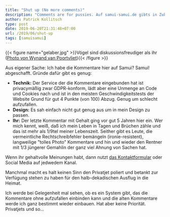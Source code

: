 ```yaml
---
title: "Shut up (No more comments)"
description: "Comments are for pussies. Auf samui-samui.de gibts in Zukunft keine mehr. Aus verschiedenen Gruenden. "
author: Patrick Kollitsch
type: post
date: 2019-06-20T21:31:48+07:00
url: /2019/06/shut-up
tags: [samuisamui]
---
```


{{< figure name="gelaber.jpg" >}}Vögel sind diskussionsfreudiger als ihr ([Photo von Wynand van Poortvliet](https://unsplash.com/photos/4AmyOdXZAQc)){{< /figure >}}

Aus eigener Sache: Ich habe die Kommentare hier auf Samui? Samui! abgeschafft. Gründe dafür gibt es genug:

-   **Technik:** Der Service der die Kommentare eingebunden hat ist privacymäßig zwar GDPR-konform, lädt aber eine Unmenge an Code und Cookies nach und ist in den meisten Geschwindigkeitstests der Website Grund für gut 4 Punkte (von 100) Abzug. Genug um schlecht aufzufallen.
-   **Design:** Es sah einfach nicht gut genug aus um in mein Design zu passen.
-   **Ihr:** Der letzte Kommentar mit Gehalt ging vor gut 5 Jahren hier ein. Wer mich kennt, weiß, daß ich mein Leben in Tagen und Brüchen zähle und das ist mehr als 1/9tel meiner Lebenszeit. Seither gibt es Leute, die vermeintliche Rechtschreibfehler bemängeln (ironie-resistent), langweilige "tolles Photo" Kommentare und hin und wieder den Rentner mit 1/3 jüngerer Gemahlin der ganz viel Ahnung von Sachen hat.

Wenn ihr gehaltvolle Meinungen habt, dann nutzt [das Kontaktformular](/kontakt/) oder Social Media auf jedwedem Kanal.

Manchmal macht es halt keinen Sinn den Privatjet poliert und betankt zur Verfügung stehen zu haben für den halb-dekadischen Ausflug in die Heimat.

Ich werde bei Gelegenheit mal sehen, ob es ein System gibt, das die Kommentare ohne aufzufallen einbinden kann und die alten Kommentare werde ich ganz bestimmt wieder einbauen. Hat aber keine Priorität. Privatjets und so...
